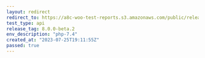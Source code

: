 ```yaml
---
layout: redirect
redirect_to: https://a8c-woo-test-reports.s3.amazonaws.com/public/release/8.0.0-beta.2/php-7.4/api/index.html
test_type: api
release_tag: 8.0.0-beta.2
env_description: "php-7.4"
created_at: "2023-07-25T19:11:55Z"
passed: true
---
```

